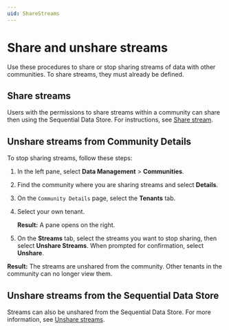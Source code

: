 ```yaml
---
uid: ShareStreams
---
```


# Share and unshare streams

Use these procedures to share or stop sharing streams of data with other communities. To share streams, they must already be defined.

## Share streams

Users with the permissions to share streams within a community can share then using the Sequential Data Store. For instructions, see [Share stream](xref:manage-streams).

## Unshare streams from Community Details

To stop sharing streams, follow these steps:

1. In the left pane, select **Data Management** > **Communities**.

1. Find the community where you are sharing streams and select **Details**.

1. On the `Community Details` page, select the **Tenants** tab.

1. Select your own tenant.

   **Result:** A pane opens on the right.

1. On the **Streams** tab, select the streams you want to stop sharing, then select **Unshare Streams**. When prompted for confirmation, select **Unshare**.

**Result:** The streams are unshared from the community. Other tenants in the community can no longer view them.

## Unshare streams from the Sequential Data Store

Streams can also be unshared from the Sequential Data Store. For more information, see [Unshare streams](xref:manage-streams#unshare-streams).